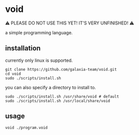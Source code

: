# void

⚠️ PLEASE DO NOT USE THIS YET! IT'S VERY UNFINISHED! ⚠️

a simple programming language.

## installation

currently only linux is supported.

```
git clone https://github.com/galaxia-team/void.git
cd void
sudo ./scripts/install.sh
```

you can also specify a directory to install to.

```
sudo ./scripts/install.sh /usr/share/void # default
sudo ./scripts/install.sh /usr/local/share/void
```

## usage

```
void ./program.void
```
